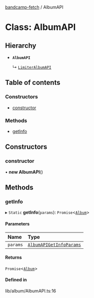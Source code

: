 [bandcamp-fetch](../README.md) / AlbumAPI

# Class: AlbumAPI

## Hierarchy

- **`AlbumAPI`**

  ↳ [`LimiterAlbumAPI`](LimiterAlbumAPI.md)

## Table of contents

### Constructors

- [constructor](AlbumAPI.md#constructor)

### Methods

- [getInfo](AlbumAPI.md#getinfo)

## Constructors

### constructor

• **new AlbumAPI**()

## Methods

### getInfo

▸ `Static` **getInfo**(`params`): `Promise`<[`Album`](../interfaces/Album.md)\>

#### Parameters

| Name | Type |
| :------ | :------ |
| `params` | [`AlbumAPIGetInfoParams`](../interfaces/AlbumAPIGetInfoParams.md) |

#### Returns

`Promise`<[`Album`](../interfaces/Album.md)\>

#### Defined in

lib/album/AlbumAPI.ts:16
